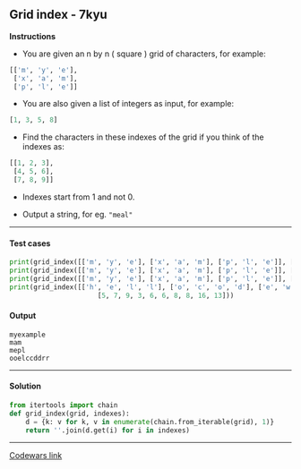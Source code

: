 ## Grid index - 7kyu

**Instructions**

- You are given an n by n ( square ) grid of characters, for example:

```python
[['m', 'y', 'e'], 
 ['x', 'a', 'm'], 
 ['p', 'l', 'e']]
```

- You are also given a list of integers as input, for example:

```python
[1, 3, 5, 8]
```

- Find the characters in these indexes of the grid if you think of the indexes as:

```python
[[1, 2, 3], 
 [4, 5, 6], 
 [7, 8, 9]]
```

- Indexes start from 1 and not 0.

- Output a string, for eg. `"meal"`

---

#### Test cases

```python
print(grid_index([['m', 'y', 'e'], ['x', 'a', 'm'], ['p', 'l', 'e']], [1, 2, 3, 4, 5, 6, 7, 8, 9]))
print(grid_index([['m', 'y', 'e'], ['x', 'a', 'm'], ['p', 'l', 'e']], [1, 5, 6]))
print(grid_index([['m', 'y', 'e'], ['x', 'a', 'm'], ['p', 'l', 'e']], [1, 3, 7, 8]))
print(grid_index([['h', 'e', 'l', 'l'], ['o', 'c', 'o', 'd'], ['e', 'w', 'a', 'r'], ['r', 'i', 'o', 'r']],
                      [5, 7, 9, 3, 6, 6, 8, 8, 16, 13]))
```

#### Output 

```
myexample
mam
mepl
ooelccddrr
```

---

#### Solution

```python
from itertools import chain
def grid_index(grid, indexes):
    d = {k: v for k, v in enumerate(chain.from_iterable(grid), 1)}
    return ''.join(d.get(i) for i in indexes)
```

---

[Codewars link](https://www.codewars.com/kata/5f5802bf4c2cc4001a6f859e)
